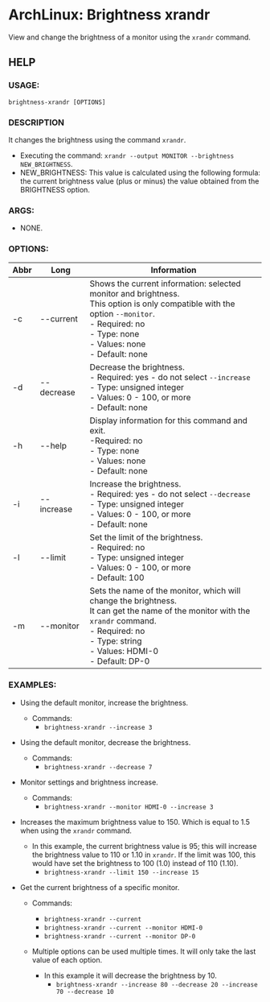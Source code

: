 # ArchLinux: Brightness xrandr

View and change the brightness of a monitor using the `xrandr` command.

## HELP

### USAGE:

`brightness-xrandr [OPTIONS]`

### DESCRIPTION

It changes the brightness using the command `xrandr`.

- Executing the command: `xrandr --output MONITOR --brightness NEW_BRIGHTNESS`.
- NEW_BRIGHTNESS:
  This value is calculated using the following formula: the current brightness
  value (plus or minus) the value obtained from the BRIGHTNESS option.

### ARGS:

- NONE.

### OPTIONS:

| **Abbr** | **Long**   | **Information**                                                                                                                                                                                                         |
|----------|------------|-------------------------------------------------------------------------------------------------------------------------------------------------------------------------------------------------------------------------|
| -c       | --current  | Shows the current information: selected monitor and brightness.<br> This option is only compatible with the option `--monitor`.<br> - Required: no<br> - Type:     none<br> - Values:   none<br> - Default:  none       |
| -d       | --decrease | Decrease the brightness.<br> - Required: yes - do not select `--increase`<br> - Type:     unsigned integer<br> - Values:   0 - 100, or more<br> - Default:  none                                                        |
| -h       | --help     | Display information for this command and exit.<br> -Required: no<br> - Type:     none<br> - Values:   none<br> - Default:  none                                                                                         |
| -i       | --increase | Increase the brightness.<br> - Required: yes - do not select `--decrease`<br> - Type:     unsigned integer<br> - Values:   0 - 100, or more<br> - Default:  none                                                        |
| -l       | --limit    | Set the limit of the brightness.<br> - Required: no<br> - Type:     unsigned integer<br> - Values:   0 - 100, or more<br> - Default:  100                                                                               |
| -m       | --monitor  | Sets the name of the monitor, which will change the brightness.<br> It can get the name of the monitor with the `xrandr` command.<br> - Required: no<br> - Type:     string<br> - Values:   HDMI-0<br> - Default:  DP-0 |

### EXAMPLES:

- Using the default monitor, increase the brightness.
    - Commands:
        - `brightness-xrandr --increase 3`

- Using the default monitor, decrease the brightness.
    - Commands:
        - `brightness-xrandr --decrease 7`

- Monitor settings and brightness increase.
    - Commands:
        - `brightness-xrandr --monitor HDMI-0 --increase 3`

- Increases the maximum brightness value to 150. Which is equal to 1.5 when
  using the `xrandr` command.
    - In this example, the current brightness value is 95; this will increase
      the brightness value to 110 or 1.10 in `xrandr`. If the limit was 100,
      this would have set the brightness to 100 (1.0) instead of 110 (1.10).
        - `brightness-xrandr --limit 150 --increase 15`

- Get the current brightness of a specific monitor.
    - Commands:
        - `brightness-xrandr --current`
        - `brightness-xrandr --current --monitor HDMI-0`
        - `brightness-xrandr --current --monitor DP-0`

    - Multiple options can be used multiple times. It will only take the last
      value of each option.
        - In this example it will decrease the brightness by 10.
            - `brightness-xrandr --increase 80 --decrease 20 --increase 70 --decrease 10`
